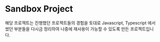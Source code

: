 # Sandbox Project
해당 프로젝트는 진행했던 프로젝트들의 경험을 토대로
Javascript, Typescript 에서 썼던 부분들을 다시금 정리하여
나중에 재사용이 가능할 수 있도록 만든 프로젝트입니다.